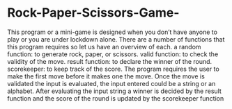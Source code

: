 # Rock-Paper-Scissors-Game-
This program or a mini-game is designed when you don’t have anyone to play or you are under lockdown alone. There are a number of functions that this program requires so let us have an overview of each.  a random function: to generate rock, paper, or scissors.  valid function: to check the validity of the move. result function: to declare the winner of the round. scorekeeper: to keep track of the score. The program requires the user to make the first move before it makes one the move. Once the move is validated the input is evaluated, the input entered could be a string or an alphabet. After evaluating the input string a winner is decided by the result function and the score of the round is updated by the scorekeeper function
